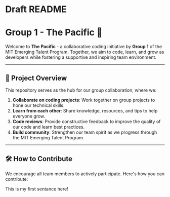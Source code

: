 # Draft README

# Group 1 - The Pacific 🌊

Welcome to **The Pacific** - a collaborative coding initiative by **Group 1** of the MIT Emerging Talent Program. Together, we aim to code, learn, and grow as developers while fostering a supportive and inspiring team environment.

---

## 🚀 Project Overview

This repository serves as the hub for our group collaboration, where we:

1. **Collaborate on coding projects**: Work together on group projects to hone our technical skills.
2. **Learn from each other**: Share knowledge, resources, and tips to help everyone grow.
3. **Code reviews**: Provide constructive feedback to improve the quality of our code and learn best practices.
4. **Build community**: Strengthen our team spirit as we progress through the MIT Emerging Talent Program.

---

## 🛠 How to Contribute

We encourage all team members to actively participate. Here's how you can contribute:

This is my first sentance here!
